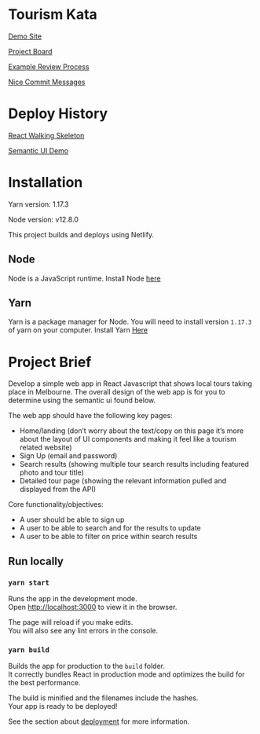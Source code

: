 # Tourism Kata
[Demo Site](https://tourism-kata.netlify.app/)

[Project Board](https://github.com/joseph-allen/Kata-Tourism/projects/1)

[Example Review Process](https://github.com/joseph-allen/Kata-Tourism/pull/18)

[Nice Commit Messages](https://github.com/joseph-allen/Kata-Tourism/commits/master)

# Deploy History
[React Walking Skeleton](https://deploy-preview-20--tourism-kata.netlify.app/)

[Semantic UI Demo](https://deploy-preview-21--tourism-kata.netlify.app/)


# Installation
Yarn version: 1.17.3

Node version: v12.8.0

This project builds and deploys using Netlify.

## Node
Node is a JavaScript runtime. Install Node [here](https://nodejs.org/en/download/releases/)

## Yarn
Yarn is a package manager for Node. You will need to install version `1.17.3` of yarn on your computer. Install Yarn [Here](https://classic.yarnpkg.com/en/docs/install/#mac-stable)

# Project Brief
Develop a simple web app in React Javascript that shows local tours taking place in Melbourne. The overall design of the web app is for you to determine using the semantic ui found below.

The web app should have the following key pages:
- Home/landing (don’t worry about the text/copy on this page it’s more about the layout of UI components and making it feel like a tourism related website)
- Sign Up (email and password)
- Search results (showing multiple tour search results including featured photo and tour title)
- Detailed tour page (showing the relevant information pulled and displayed from the API)

Core functionality/objectives:
- A user should be able to sign up
- A user to be able to search and for the results to update
- A user to be able to filter on price within search results

## Run locally
### `yarn start`

Runs the app in the development mode.<br />
Open [http://localhost:3000](http://localhost:3000) to view it in the browser.

The page will reload if you make edits.<br />
You will also see any lint errors in the console.

### `yarn build`

Builds the app for production to the `build` folder.<br />
It correctly bundles React in production mode and optimizes the build for the best performance.

The build is minified and the filenames include the hashes.<br />
Your app is ready to be deployed!

See the section about [deployment](https://facebook.github.io/create-react-app/docs/deployment) for more information.
